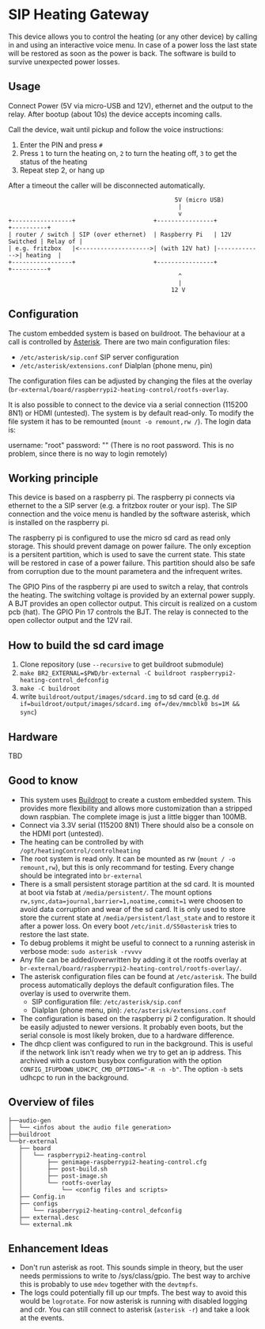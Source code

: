 SIP Heating Gateway
====================

This device allows you to control the heating (or any other device) by calling in and using an interactive voice menu. In case of a power loss the last state will be restored as soon as the power is back. The software is build to survive unexpected power losses.

## Usage

Connect Power (5V via micro-USB and 12V), ethernet and the output to the relay. After bootup (about 10s) the device accepts incoming calls.

Call the device,  wait until pickup and follow the voice instructions:
1. Enter the PIN and press `#`
2. Press `1` to turn the heating on, `2` to turn the heating off, `3` to get the status of the heating
3. Repeat step 2, or hang up

After a timeout the caller will be disconnected automatically.

```
                                               5V (micro USB)
                                                |
                                                v
+-----------------+                      +----------------+              +----------+
| router / switch | SIP (over ethernet)  | Raspberry Pi   | 12V Switched | Relay of |
| e.g. fritzbox   |<-------------------->| (with 12V hat) |------------->| heating  |
+-----------------+                      +----------------+              +----------+
                                                ^
                                                |
                                              12 V
```

## Configuration
The custom embedded system is based on buildroot. The behaviour at a call is controlled by [Asterisk](https://www.asterisk.org/). There are two main configuration files:
 * `/etc/asterisk/sip.conf`
   SIP server configuration
 * `/etc/asterisk/extensions.conf`
   Dialplan (phone menu, pin)

The configuration files can be adjusted by changing the files at the overlay (`br-external/board/raspberrypi2-heating-control/rootfs-overlay`.

It is also possible to connect to the device via a serial connection (115200 8N1) or HDMI (untested). The system is by default read-only. To modify the file system it has to be remounted (`mount -o remount,rw /`). The login data is:

username: "root"
password: ""
(There is no root password. This is no problem, since there is no way to login remotely)

## Working principle
This device is based on a raspberry pi. The raspberry pi connects via ethernet to the a SIP server (e.g. a fritzbox router or your isp). The SIP connection and the voice menu is handled by the software asterisk, which is installed on the raspberry pi.

The raspberry pi is configured to use the micro sd card as read only storage. This should prevent damage on power failure. The only exception is a persitent partition, which is used to save the current state. This state will be restored in case of a power failure. This partition should also be safe from corruption due to the mount parametera and the infrequent writes.

The GPIO Pins of the raspberry pi are used to switch a relay, that controls the heating. The switching voltage is provided by an external power supply. A BJT provides an open collector output. This circuit is realized on a custom pcb (hat). The GPIO Pin 17 controls the BJT. The relay is connected to the open collector output and the 12V rail.

## How to build the sd card image
1. Clone repository (use `--recursive` to get buildroot submodule)
2. `make BR2_EXTERNAL=$PWD/br-external -C buildroot raspberrypi2-heating-control_defconfig`
3. `make -C buildroot`
4. write `buildroot/output/images/sdcard.img` to sd card (e.g. `dd if=buildroot/output/images/sdcard.img of=/dev/mmcblk0 bs=1M && sync`)

## Hardware
TBD

## Good to know
 * This system uses [Buildroot](https://buildroot.org/) to create a custom embedded system. This provides more flexibility and allows more customization than a stripped down raspbian. The complete image is just a little bigger than 100MB.
 * Connect via 3.3V serial (115200 8N1)
   There should also be a console on the HDMI port (untested).
 * The heating can be controlled by with `/opt/heatingControl/controlheating`
 * The root system is read only. It can be mounted as rw (`mount / -o remount,rw`), but this is only recommand for testing. Every change should be integrated into `br-external`
 * There is a small persistent storage partition at the sd card. It is mounted at boot via fstab at `/media/persistent/`. The mount options `rw,sync,data=journal,barrier=1,noatime,commit=1` were choosen to avoid data corruption and wear of the sd card. It is only used to store store the current state at `/media/persistent/last_state` and to restore it after a power loss. On every boot `/etc/init.d/S50asterisk` tries to restore the last state. 
 * To debug problems it might be useful to connect to a running asterisk in verbose mode: `sudo asterisk -rvvvv`
 * Any file can be added/overwritten by adding it ot the rootfs overlay at `br-external/board/raspberrypi2-heating-control/rootfs-overlay/`. 
 * The asterisk configuration files can be found at `/etc/asterisk`. The build process automatically deploys the default configuration files. The overlay is used to overwrite them.
    - SIP configuration file: `/etc/asterisk/sip.conf`
    - Dialplan (phone menu, pin): `/etc/asterisk/extensions.conf`
 * The configuration is based on the raspberry pi 2 configuration. It should be easily adjusted to newer versions. It probably even boots, but the serial console is most likely broken, due to a hardware difference.
 * The dhcp client was configured to run in the background. This is useful if the network link isn't ready when we try to get an ip address. This archived with a custom busybox configuration with the option `CONFIG_IFUPDOWN_UDHCPC_CMD_OPTIONS="-R -n -b"`. The option `-b` sets udhcpc to run in the background. 

## Overview of files
```
├──audio-gen
│  └── <infos about the audio file generation>
├──buildroot
└──br-external
   ├── board
   │   └── raspberrypi2-heating-control
   │       ├── genimage-raspberrypi2-heating-control.cfg
   │       ├── post-build.sh
   │       ├── post-image.sh
   │       └── rootfs-overlay
   │           └── <config files and scripts>
   ├── Config.in
   ├── configs
   │   └── raspberrypi2-heating-control_defconfig
   ├── external.desc
   └── external.mk
```

## Enhancement Ideas

 * Don't run asterisk as root. This sounds simple in theory, but the user needs permissions to write to /sys/class/gpio. The best way to archive this is probably to use `mdev` together with the `devtmpfs`.
 * The logs could potentially fill up our tmpfs. The best way to avoid this would be `logrotate`. For now asterisk is running with disabled logging and cdr. You can still connect to asterisk (`asterisk -r`) and take a look at the events.
